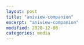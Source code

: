 ```yaml
---
layout: post
title: "aniview-companion"
excerpt: "aniview-companion"
modified: 2020-12-08
categories: media
---
```


<div class="apester-media" data-media-id="5fcf3685ec5f6f3d6cbcbf5e" height="512"></div>

<script async src="https://static.stg.apester.com/js/sdk/latest/apester-sdk.js"></script>
